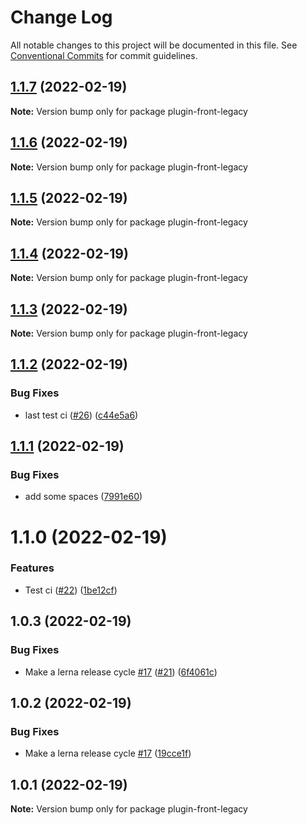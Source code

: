 # Change Log

All notable changes to this project will be documented in this file.
See [Conventional Commits](https://conventionalcommits.org) for commit guidelines.

## [1.1.7](https://github.com/tehzi/furpage-post-plugin/compare/plugin-front-legacy@1.1.6...plugin-front-legacy@1.1.7) (2022-02-19)

**Note:** Version bump only for package plugin-front-legacy





## [1.1.6](https://github.com/tehzi/furpage-post-plugin/compare/plugin-front-legacy@1.1.5...plugin-front-legacy@1.1.6) (2022-02-19)

**Note:** Version bump only for package plugin-front-legacy





## [1.1.5](https://github.com/tehzi/furpage-post-plugin/compare/plugin-front-legacy@1.1.4...plugin-front-legacy@1.1.5) (2022-02-19)

**Note:** Version bump only for package plugin-front-legacy





## [1.1.4](https://github.com/tehzi/furpage-post-plugin/compare/plugin-front-legacy@1.1.3...plugin-front-legacy@1.1.4) (2022-02-19)

**Note:** Version bump only for package plugin-front-legacy





## [1.1.3](https://github.com/tehzi/furpage-post-plugin/compare/plugin-front-legacy@1.1.2...plugin-front-legacy@1.1.3) (2022-02-19)

**Note:** Version bump only for package plugin-front-legacy





## [1.1.2](https://github.com/tehzi/furpage-post-plugin/compare/plugin-front-legacy@1.1.1...plugin-front-legacy@1.1.2) (2022-02-19)


### Bug Fixes

* last test ci ([#26](https://github.com/tehzi/furpage-post-plugin/issues/26)) ([c44e5a6](https://github.com/tehzi/furpage-post-plugin/commit/c44e5a6a1b6cc3beefbbf9e3812a990a852ae8f6))





## [1.1.1](https://github.com/tehzi/furpage-post-plugin/compare/plugin-front-legacy@1.1.0...plugin-front-legacy@1.1.1) (2022-02-19)


### Bug Fixes

* add some spaces ([7991e60](https://github.com/tehzi/furpage-post-plugin/commit/7991e606db32b407859a493467417e8c8a5b6079))





# 1.1.0 (2022-02-19)


### Features

* Test ci ([#22](https://github.com/tehzi/furpage-post-plugin/issues/22)) ([1be12cf](https://github.com/tehzi/furpage-post-plugin/commit/1be12cfe4b31b52ed10f03a6eea257a8911a08ea))





## 1.0.3 (2022-02-19)


### Bug Fixes

* Make a lerna release cycle [#17](https://github.com/tehzi/furpage-post-plugin/issues/17) ([#21](https://github.com/tehzi/furpage-post-plugin/issues/21)) ([6f4061c](https://github.com/tehzi/furpage-post-plugin/commit/6f4061c8750558dbf72a94f51b5dd007139e5755))





## 1.0.2 (2022-02-19)


### Bug Fixes

* Make a lerna release cycle [#17](https://github.com/tehzi/furpage-post-plugin/issues/17) ([19cce1f](https://github.com/tehzi/furpage-post-plugin/commit/19cce1f57d7b799984e9299ac77dd96493c4a4c3))





## 1.0.1 (2022-02-19)

**Note:** Version bump only for package plugin-front-legacy

